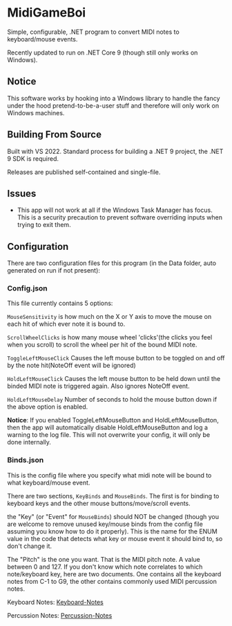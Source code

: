 # MidiGameBoi
Simple, configurable, .NET program to convert MIDI notes to keyboard/mouse events.

Recently updated to run on .NET Core 9 (though still only works on Windows).

## Notice
This software works by hooking into a Windows library to handle the fancy under the hood pretend-to-be-a-user stuff and therefore will only work on Windows machines.

## Building From Source
Built with VS 2022. Standard process for building a .NET 9 project, the .NET 9 SDK is required.

Releases are published self-contained and single-file.

## Issues
* This app will not work at all if the Windows Task Manager has focus. 
This is a security precaution to prevent software overriding inputs when trying to exit them.

## Configuration
There are two configuration files for this program (in the Data folder, auto generated on run if not present):

### Config.json
This file currently contains 5 options:

`MouseSensitivity` is how much on the X or Y axis to move the mouse on each hit of which ever note it is bound to.

`ScrollWheelClicks` is how many mouse wheel 'clicks'(the clicks you feel when you scroll) to scroll the wheel per hit of the bound MIDI note.

`ToggleLeftMouseClick` Causes the left mouse button to be toggled on and off by the note hit(NoteOff event will be ignored)


`HoldLeftMouseClick` Causes the left mouse button to be held down until the binded MIDI note is triggered again. Also ignores NoteOff event.

`HoldLeftMouseDelay` Number of seconds to hold the mouse button down if the above option is enabled.

**Notice**: If you enabled ToggleLeftMouseButton and HoldLeftMouseButton, then the app will automatically disable HoldLeftMouseButton and log a warning to the log file. This will not overwrite your config, it will only be done internally.

### Binds.json
This is the config file where you specify what midi note will be bound to what keyboard/mouse event.

There are two sections, `KeyBinds` and `MouseBinds`. The first is for binding to keyboard keys and the other mouse buttons/move/scroll events.

the "Key" (or "Event" for `MouseBinds`) should NOT be changed (though you are welcome to remove unused key/mouse binds from the config file assuming you know how to do it properly). This is the name for the ENUM value in the code that detects what key or mouse event it should bind to, so don't change it.

The "Pitch" is the one you want. That is the MIDI pitch note. A value between 0 and 127. If you don't know which note correlates to which note/keyboard key, here are two documents. One contains all the keyboard notes from C-1 to G9, the other contains commonly used MIDI percussion notes.

Keyboard Notes: [Keyboard-Notes](https://github.com/bizzycola/MidiGameBoi/wiki/Keyboard-Notes)

Percussion Notes: [Percussion-Notes](https://github.com/bizzycola/MidiGameBoi/wiki/Percussion-Notes)
